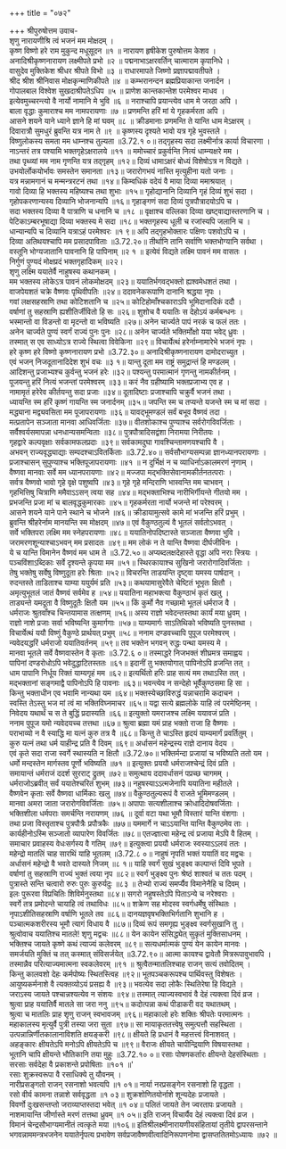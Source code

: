 +++
title = "०७२"

+++
श्रीपुरुषोत्तम उवाच-  
शृणु नारायणीश्रि त्वं भजनं मम मोक्षदम् ।  
कृष्ण विष्णो हरे राम मुकुन्द मधूसूदन ॥१ ॥
नारायण हृषीकेश पुरुषोत्तम केशव ।  
अनादिश्रीकृष्णनारायण लक्ष्मीपते प्रभो ॥२ ॥
पद्मनाभाऽक्षरवर्तिन् चात्माराम कृपानिधे ।  
वासुदेव मुक्तिकेश श्रीधर श्रीपते विभो ॥३ ॥
राधारमापते जिष्णो प्रज्ञापद्मावतीपते ।  
श्रीद श्रीश श्रीनिवास मोक्षकृन्माणिकीपते ॥४ ॥
कम्भरानन्दन ब्रह्मप्रियाकान्त जनार्दन ।  
गोपालबाल विश्वेश सुखदाश्रीपतेऽधिप ॥५ ॥
प्राणेश कान्तकान्तेश परमेश्वर माधव ।  
इत्येवमुच्चरन्त्यो वै नार्यो नामानि मे भुवि ॥६ ॥
नराश्चापि प्रयान्त्येव धाम मे जरठा अपि ।  
बाला वृद्धाः कुमाराश्च मम नामपरायणाः ॥७ ॥
प्रणमन्ति हरिं मां ये गृहकर्मरता अपि ।  
आसने शयने याने ध्याने ज्ञाने हि मां घवम् ॥८ ॥
क्रीडमानाः प्रणमन्ति ते यान्ति धाम मेऽक्षरम् ।  
दिवारात्रौ सुमधुरं ब्रुवन्ति यत्र नाम ते ॥९ ॥
कृष्णस्य दृश्यते भावो यत्र गृहे भुवस्तले ।  
विष्णुलोकस्य समता मम धाम्नश्च तुल्यता ॥3.72.१ ०॥
तद्गृहस्य सदा लक्ष्मीर्नात्र कार्या विचारणा ।  
नाऽन्तरं तत्र पश्यामि भक्तगृहेऽक्षरालये ॥११ ॥
ममोच्चारं प्रकुर्वन्ति नित्यं धाम्न्यक्षरे मम ।  
तथा पृथ्व्यां मम नाम गृणन्ति यत्र तद्गृहम् ॥१२॥
दिव्यं धामाऽक्षरं बोध्यं विशेषोऽत्र न विद्यते ।  
उभयोर्लोकयोर्भावः समस्तेन समानता ॥१३॥
जरारोगभयं नास्ति मृत्युहीना यतो जनाः ।  
यत्र मन्नामगानं च मन्मन्त्ररटनं तथा ॥१४॥
किम्वधिकं वदेयं वै माया दिव्या ममाश्रयात् ।  
गावो दिव्या हि भक्तस्य महिष्यश्च तथा शुभाः ॥१५॥
गृहोद्यानानि दिव्यानि गृहं दिव्यं शुभं सदा ।  
गृहोपकरणान्यस्य दिव्यानि भोजनान्यपि ॥१६॥
गृहाङ्गणं सदा दिव्यं पुत्रपौत्रादयोऽपि च ।  
सदा भक्तस्य दिव्या वै पात्राणि च धनानि च ॥१८ ॥
वृक्षाश्च वल्लिका दिव्या खष्ट्वाद्यास्तरणानि च ।  
पेटिकाऽम्बरभूषाद्या दिव्या भक्तस्य मे सदा ॥१८॥
भक्तगृहस्य धूली च रजांस्यपि जलानि च ।  
धान्यान्यपि च दिव्यानि यत्राऽहं परमेश्वरः ॥१ ९॥
अपि तद्गृहभोक्तारः पक्षिणः पशवोऽपि च ।  
दिव्या अतिथयश्चापि मम प्रसादपाविताः ॥3.72.२०॥
तीर्थानि तानि सर्वाणि भक्तभोग्यानि सर्वथा ।  
वस्तूनि भोग्यजातानि पावनानि हि पापिनाम् ॥२ १ ॥
इत्येवं विद्यते लक्ष्मि पावनं मम वासतः ।  
निर्गुणं पुण्यदं मोक्षप्रदं भक्तगृहादिकम् ॥२२।  
शृणु लक्ष्मि ययातेर्वै नाहुषस्य कथानकम् ।  
मम भक्तस्य लोकेऽत्र पावनं लोकमोक्षदम् ॥२३॥
ययातिर्भगवद्भक्तो ह्यश्वमेधशतं तथा ।  
वाजपेयशतं चक्रे वैष्णवः पृथिवीपतिः ॥२४॥
ददावनेकरूपाणि दानानि श्रद्धया नृपः ।  
गवां लक्षसहस्राणि तथा कोटिशतानि च ॥२५॥
कोटिहोमाँश्चकाराऽपि भूमिदानादिकं ददौ ।  
वर्षाणां तु सहस्राणि ह्यशीतिर्जीवितो हि सः ॥२६॥
शुशोच वै ययातिः स देहोऽयं कर्मबन्धनः ।  
भस्मान्तो वा विडन्तो वा मृदन्तो वा भविष्यति ॥२७॥
अनेन चार्ज्यते पापं नरकं च फलं ततः ।  
अनेन चार्ज्यते पुण्यं स्वर्गं राज्यं पुनः पुनः ॥२८॥
अनेन चार्ज्यते भक्तिर्मोक्षो यया भवेद् ध्रुवः ।  
तस्मात् स एव साध्योऽत्र राज्ये स्थित्वा विवेकिना ॥२९॥
विचार्येत्थं हरेर्नाम्नामारेभे भजनं नृपः ।  
हरे कृष्ण हरे विष्णो कृष्णनारायण प्रभो ॥3.72.३०॥
अनादिश्रीकृष्णनारायण दामोदराच्युत ।  
एवं भजन् निजदूतानादिदेश शुभं वचः ॥३ १॥
यान्तु दूता मम राष्ट्रं समुद्रान्तं हि मण्डलम् ।  
आदिशन्तु प्रजाभ्यश्च कुर्वन्तु भजनं हरेः ॥३२॥
पश्यन्तु परमात्मानं गृणन्तु नामकीर्तनम् ।  
पूजयन्तु हरिं नित्यं भजन्तां परमेश्वरम् ॥३३॥
करं नैव ग्रहीष्यामि भक्तप्रजाभ्य एव ह ।  
नामामृतं हरेरेव कीर्तयन्तु सदा प्रजाः ॥३४॥
दूतादिष्टाः प्रजाश्चापि चक्रुर्वै भजनं तथा ।  
ध्यायन्ति स्म हरिं कृष्णं गायन्ति स्म जनार्दनम् ॥३५॥
जपन्ति स्म च तप्यन्ते यजन्ते स्म च मां सदा ।  
मद्ध्याना मद्व्यवसिता मम पूजापरायणाः ॥३६॥
यावद्भूमण्डलं सर्वं बभूव वैष्णवं तदा ।  
मत्प्रतापेन सञ्जाता मानवा आधिवर्जिताः ॥३७॥
वीतशोकाश्च पुण्याश्च सर्वरोगविवर्जिताः ।  
सर्वैश्वर्यसमापन्ना धनधान्यसमन्विताः ॥३८॥
पुत्रपौत्रादिसद्वंशा निरामया निरीतयः ।  
गृहद्वारे कल्पवृक्षाः सर्वकामफलप्रदाः ॥३९॥
सर्वकामदुघा गावश्चिन्तामणयश्चापि वै ।  
अभवन् राज्यवृद्ध्याद्याः सम्पदश्चाऽवितर्किताः ॥3.72.४०॥
सर्वसौभाग्यसम्पन्ना ज्ञानध्यानपरायणाः ।  
प्रजाश्चासन् सुपुण्याश्च भक्तिपूजापरायणाः ॥४१ ॥
न दुर्भिक्षं न च व्याधिर्नाऽकालमरणं नृणाम् ।  
वैष्णवा मानवाः सर्वे मम ध्यानपरायणाः ॥४२॥
मज्जपा मद्भक्तिसेवानामकीर्तनतत्पराः ।  
सर्वत्र वैष्णवो भावो गृहे वृक्षे पशुष्वपि ॥४३॥
गृहे गृहे मन्दिराणि भास्वन्ति मम चाभवन् ।  
गृहभित्तिषु चित्राणि ममैवाऽऽसन् त्वया सह ॥४४॥
मद्भक्ताभिश्च नारीभिर्गीयन्ते गीतयो मम ।  
प्रभजन्ति प्रजा मां च बालवृद्धकुमारकाः ॥४५॥
गृहकर्मरता नार्यो भजन्ते मां परेश्वरम् ।  
आसने शयने याने पाने स्थाने च भोजने ॥४६॥
क्रीडायामुत्सवे कामे मां भजन्ति हरिं प्रभुम् ।  
ब्रुवन्ति श्रीहरेर्नाम मानयन्ति स्म मोक्षदम् ॥४७॥
एवं वैकुण्ठतुल्यं वै भूतलं सर्वतोऽभवत् ।  
सर्वे भक्तिपरा लक्ष्मि मम स्नेहपरायणाः ॥४८॥
ययातिनोपदिष्टास्ते सञ्जाता वैष्णवा भुवि ।  
जरामरणशून्याश्चाऽभवन् मम प्रसादतः ॥४९॥
मम लोकं न ते यान्ति वैष्णवा दीर्घजीविनः ।  
ये च यान्ति विमानेन वैष्णवं मम धाम ते ॥3.72.५०॥
अप्यब्दलक्षदेहास्ते वृद्धा अपि नराः स्त्रियः ।  
पञ्चविंशाऽब्दिकाः सर्वे दृश्यन्ते कृपया मम ॥५१॥
स्थिरकायाश्च सुखिनो जरारोगादिवर्जिताः ।  
तेषु भक्तेषु सर्वेषु विष्णुदूता हरेः श्रिताः ॥५२॥
विचरन्ति ताडयन्ति दृष्ट्वा यमस्य पार्षदान् ।  
रुदन्तस्ते ताडिताश्च याम्या ययुर्यमं प्रति ॥५३॥
कथयामासुरेवैते चेष्टितं भूभृतः क्षितौ ।  
अमृत्युभूतलं जातं वैष्णवं सर्वमेव ह ॥५४॥
ययातिना महाभक्त्या वैकुण्ठाभं कृतं खलु ।  
ताड्यन्ते यमदूता वै विष्णुदूतैः क्षितौ यम ॥५५॥
किं कुर्मो नैव गच्छामो भूतलं धर्मराज वै ।  
धर्मराजः श्रुतवाँश्च चिन्तयामास तत्क्षणम् ॥५६॥
अस्य राज्ञो भवेदन्तस्तथा कार्यं मया ध्रुवम् ।  
राज्ञो नाशे प्रजाः सर्वा भविष्यन्ति कुमार्गगाः ॥५७॥
याम्यमार्गः साऽतिथिको भविष्यति पुनस्तथा ।  
विचार्येत्थं ययौ विष्णुं वैकुण्ठे प्रार्थयत् प्रभुम् ॥५८॥
ननाम दण्डवच्चापि पुपूज परमेश्वरम् ।  
न्यवेदयद्धरिं धर्मराजो ययातिवर्तनम् ॥५९॥
तव भक्तेन भगवन् रुद्धः पन्था यमस्य मे ।  
मानवा भूतले सर्वे वैष्णवास्तेन वै कृताः ॥3.72.६ ०॥
तस्माद्धरे निजभक्तं शीघ्रमत्र समाह्वय ।  
पापिनां दण्डरोधोऽपि भवेदुद्धाटितस्ततः ॥६१॥
इदानीं तु भक्तयोगात् पापिनोऽपि व्रजन्ति तत् ।  
धाम पापानि निर्धूय रिक्तं याम्यगृहं मम ॥६२॥
इत्यर्थितो हरिः प्राह सत्यं मम तथाऽस्ति तत् ।  
मद्भक्तानां सङ्गमाद्वै पापिनोऽपि हि पावनाः ॥६३॥
भवन्त्येव न सन्देहो भूर्वैकुण्ठसमा हि सा ।  
किन्तु भक्ताधीन एव भवामि नान्यथा यम ॥६४॥
भक्तस्येच्छाविरुद्धं यन्नाचरामि कदाचन ।  
स्वस्ति तेऽस्तु भज मां त्वं मा भक्तिविघ्नमाचर ॥६५॥
यद्वा सत्ये ब्रह्मलोके याहि त्वं परमेष्ठिनम् ।  
निवेदय यथार्थं च स ते बुद्धिं प्रदास्यति ॥६६॥
इत्युक्तो यमराजश्च लक्ष्मि ययावजं प्रति ।  
ननाम पुपूज यमो न्यवेदयच्च तत्तथा ॥६७॥
श्रुत्वा ब्रह्मा यमं प्राह भक्तो राजा हि वैष्णवः ।  
पराभाव्यो न वै स्याद्धि मा यत्नं कुरु तत्र वै ॥६८॥
किन्तु ते चाऽस्ति हृदयं याम्यमार्गं प्रवर्तितुम् ।  
कुरु यत्नं तथा धर्म याहीन्द्र प्रति वै दिवम् ॥६९॥
अर्धासनं महेन्द्रस्य राज्ञे दानाय वेदय ।  
एवं कृते सदा राजा स्वर्गे स्थास्यति न क्षितौ ॥3.72.७०॥
भक्तिर्मन्दा प्रजायां च भविष्यति ततो यम ।  
धर्मो मन्दस्तेन मार्गस्तव पूर्णो भविष्यति ॥७१ ॥
इत्युक्तः प्रययौ धर्मराजश्चेन्द्रं दिवं प्रति ।  
समायान्तं धर्मराजं ददर्श सुरराट् द्रुतम् ॥७२॥
समुत्थाय ददावर्धासनं पप्रच्छ चागमम् ।  
धर्मराजोऽब्रवीत् सर्वं ययातेश्चरितं शुभम् ॥७३॥
नहुषस्याऽऽत्मजेनापि ययातिना महीतले ।  
वैष्णवेन कृताः सर्वे वैष्णवा धार्मिकाः खलु ॥७४॥
वैकुण्ठतुल्यरूपं वै राजते भूमिमण्डलम् ।  
मानवा अमरा जाता जरारोगविवर्जिताः ॥७५॥
अपापाः सत्यशीलाश्च क्रोधादिदोषवर्जिताः ।  
भक्तिशीला धर्मपराः समर्चन्ति नरायणम् ॥७६ ॥
दूर्वा वटा यथा भूमौ विस्तारं यान्ति वंशगाः ।  
तथा प्रजा विस्तृताश्च पुत्रपौत्रैः प्रपौत्रकैः ॥७७॥
यममार्गे न चाऽऽयान्ति यान्ति वैकुण्ठमेव ताः ।  
कार्यहीनोऽस्मि सञ्जातो व्यापारेण विवर्जितः ॥७८॥
एतज्ज्ञात्वा महेन्द्र त्वं प्रजाया मेऽपि वै हितम् ।  
समाचार प्रवाहस्य वेधःसर्गस्य वै गतिम् ॥७९॥
इत्युक्त्वा प्रययौ धर्मराजः स्वस्याऽऽलयं ततः ।  
महेन्द्रो मातलिं चाह सारथिं याहि भूतलम् ॥3.72.८ ०॥
नाहुषं नृपतिं भक्तं ययातिं वद मद्वचः ।  
अर्धासनं महेन्द्रो वै भवते दास्यते निजम् ॥८ १॥
याहि स्वर्गं सुखं भुङ्क्ष्व कल्पान्तं दिवि भूपते ।  
वर्षाणां तु सहस्राणि राज्यं भुक्तं त्वया नृप ॥८२॥
स्वर्गं भुङ्क्ष्व पुनः श्रेष्ठं शाश्वतं च ततः पदम् ।  
पुत्रास्ते सन्ति चत्वारो रुरुः पुरुः कुरुर्यदुः ॥८३ ॥
तेभ्यो राज्यं समर्प्यैव विमानेनैहि च दिवम् ।  
इलः पुरूरवा विप्रचितिः शिविर्मनुस्तथा ॥८४॥
सगरो नहुषस्तेऽपि पिताऽन्ये च नरेश्वराः ।  
स्वर्गे तत्र प्रमोदन्ते चायाहि त्वं तथाविधः ॥८५॥
शक्रेण सह मोदस्व स्वर्गधर्मेषु संस्थितः ।  
नृपाऽशीतिसहस्राणि वर्षाणि भूतले तव ॥८६॥
दानयज्ञवृषभक्तिभिर्गतानि शुभानि ह ।  
पञ्चात्मकशरीरस्य भूमौ त्यागं विधाय वै ॥८७॥
दिव्यं रूपं समगृह्य भुङ्क्ष्व स्वर्गसुखानि तु ।  
श्रुत्वोवाच ययातिश्च मातले! शृणु मद्वचः ॥८८॥
येन कायेन संसिद्ध्येत् सुकृतं मुक्तिसाधनम् ।  
भक्तिश्च जायते कृष्णे कथं त्याज्यं कलेवरम् ॥८९॥
सत्यधर्मात्मकं पुण्यं येन कायेन मानवः ।  
समर्जयति मुक्तिं च तत् कस्मात् संविसर्जयेत् ॥3.72.९०॥
आत्मा कायश्च द्वावेतौ मित्ररूपावुभावपि ।  
तस्मान्नैव परित्याज्यमात्मना स्वकलेवरम् ॥९१ ॥
श्रुत्वैतन्मातलिश्चाह राजन् सत्यं तवोदितम् ।  
किन्तु कालवशो देहः कर्मपोष्यः स्थितस्त्विह ॥९२॥
भूतपञ्चकरूपश्च पार्थिवस्तु विशेषतः ।  
आयुष्यकर्मनाशे वै त्यक्तव्योऽयं प्रसह्य वै ॥९३॥
भवत्येव सदा लोकैः स्थितिरेषा हि विद्यते ।  
जराऽस्य जायते पश्चान्नश्यत्येव न संशयः ॥९४॥
तस्मात् त्याज्यस्वभावं वै देहं त्यक्त्वा दिवं व्रज ।  
श्रुत्वा प्राह ययातिर्वै मातले सा जरा ननु ॥९५॥
कदोत्पन्ना कथं पीडाकरी वद यथातथम् ।  
श्रुत्वा च मातलिः प्राह शृणु राजन् स्वभावजम् ॥९६॥
महाकालो हरेः शक्तिः श्रीपतेः परमात्मनः ।  
महाकालस्य मृत्युर्वै पुत्री तस्या जरा सुता ॥९७॥
सा मायाकृततत्त्वेषु समुत्पत्तौ सहस्थिता ।  
उत्पन्नान्निर्णीतकालानाविशति क्षयङ्करी ॥९८॥
क्षीयते हि प्रधानं वै महत्तत्त्वं विनाशवत् ।  
अहङ्कारः क्षीयतेऽपि मनोऽपि क्षीयतेऽपि च ॥९९॥
वैराजः क्षीयते चापीन्द्रियाणि विषयास्तथा ।  
भूतानि चापि क्षीयन्ते भौतिकानि तया मुहुः ॥3.72.१० ०॥
रसाः पोषणकर्तारः क्षीयन्ते देहसंस्थिताः ।  
सरसाः सर्वदेहा वै प्रकाशन्ते प्रपोषिताः ॥१०१ ॥'  
रसाः शुक्रस्वरूपा वै रसाधिक्ये तु यौवनम् ।  
नारीप्रसङ्गतो राजन् रसनाशो भवत्यपि ॥१ ०१॥
नार्या नरप्रसङ्गेन रसनाशो हि वृद्धता ।  
रसो वीर्य कामना तन्नाशे सर्ववृद्धता ॥१ ०३॥
शुक्रशोणितयोर्नाशे शून्यदेहः प्रजायते ।  
विवर्णो दुःखसन्तप्तो जराव्याप्तस्तदा भवेत् ॥१ ०४॥
पलितं जायते तेन ज्वरतापः प्रजायते ।  
नाशमायान्ति जीर्णास्ते मरणं तत्तथा ध्रुवम् ॥१ ०५॥
इति राजन् विचार्यैव देहं त्यक्त्वा दिवं व्रज ।  
विमानं चेन्द्रसौभाग्यमानीतं त्वत्कृते मया ॥१०६॥
इतिश्रीलक्ष्मीनारायणीयसंहितायां तृतीये द्वापरसन्ताने भगवन्नाममन्त्रभजनेन ययातेर्नृपत्य प्रभावेण सर्वप्रजावैष्णवीत्वादिनिरूपणनोमा द्वासप्ततितमोऽध्यायः ॥७२ ॥
    

